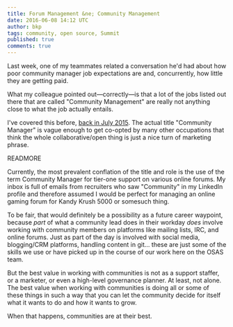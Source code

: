```yaml
---
title: Forum Management &ne; Community Management
date: 2016-06-08 14:12 UTC
author: bkp
tags: community, open source, Summit
published: true
comments: true
---
```

Last week, one of my teammates related a conversation he'd had about how poor community manager job expectations are and, concurrently, how little they are getting paid.

What my colleague pointed out&mdash;correctly&mdash;is that a lot of the jobs listed out there that are called "Community Management" are really not anything close to what the job actually entails.

I've covered this before, [back in July 2015](http://community.redhat.com/blog/2015/07/the-worst-named-job-in-the-world/). The actual title "Community Manager" is vague enough to get co-opted by many other occupations that think the whole collaborative/open thing is just a nice turn of marketing phrase.

READMORE

Currently, the most prevalent conflation of the title and role is the use of the term Community Manager for tier-one support on various online forums. My inbox is full of emails from recruiters who saw "Community" in my LinkedIn profile and therefore assumed I would be perfect for managing an online gaming forum for Kandy Krush 5000 or somesuch thing.

To be fair, that would definitely be a possibility as a future career waypoint, because *part* of what a community lead does in their workday *does* involve working with community members on platforms like mailing lists, IRC, and online forums. Just as part of the day is involved with social media, blogging/CRM platforms, handling content in git... these are just some of the skills we use or have picked up in the course of our work here on the OSAS team.

But the best value in working with communities is not as a support staffer, or a marketer, or even a high-level governance planner. At least, not alone. The best value when working with communities is doing all or some of these things in such a way that you can let the community decide for itself what it wants to do and how it wants to grow.

When that happens, communities are at their best.
